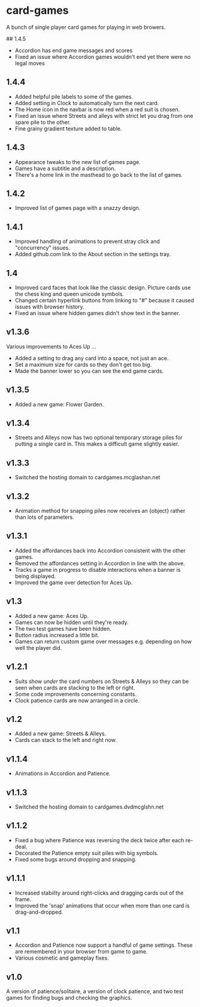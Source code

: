 # card-games
A bunch of single player card games for playing in web browers.

## 1.4.5
* Accordion has end game messages and scores
* Fixed an issue where Accordion games wouldn't end yet there were no legal moves

## 1.4.4
* Added helpful pile labels to some of the games.
* Added setting in Clock to automatically turn the next card.
* The Home icon in the navbar is now red when a red suit is chosen.
* Fixed an issue where Streets and alleys with strict let you drag from one spare pile to the other.
* Fine grainy gradient texture added to table.

## 1.4.3
* Appearance tweaks to the new list of games page.
* Games have a subtitle and a description.
* There's a home link in the masthead to go back to the list of games.

## 1.4.2
* Improved list of games page with a snazzy design.

## 1.4.1
* Improved handling of animations to prevent stray click and "concurrency" issues.
* Added github.com link to the About section in the settings tray.

## 1.4
* Improved card faces that look like the classic design. Picture cards use the chess king and queen unicode symbols.
* Changed certain hyperlink buttons from linking to "#" because it caused issues with browser history.
* Fixed an issue where hidden games didn't show text in the banner.

## v1.3.6
Various improvements to Aces Up ...
* Added a setting to drag any card into a space, not just an ace.
* Set a maximum size for cards so they don't get too big.
* Made the banner lower so you can see the end game cards.

## v1.3.5
* Added a new game: Flower Garden.

## v1.3.4
* Streets and Alleys now has two optional temporary storage piles for putting a single card in. This makes a difficult game slightly easier.

## v1.3.3
* Switched the hosting domain to cardgames.mcglashan.net

## v1.3.2
* Animation method for snapping piles now receives an {object} rather than lots of parameters.

## v1.3.1
* Added the affordances back into Accordion consistent with the other games.
* Removed the affordances setting in Accordion in line with the above.
* Tracks a game in progress to disable interactions when a banner is being displayed.
* Improved the game over detection for Aces Up.

## v1.3
* Added a new game: Aces Up.
* Games can now be hidden until they're ready.
* The two test games have been hidden.
* Button radius increased a little bit.
* Games can return custom game over messages e.g. depending on how well the player did.

## v1.2.1
* Suits show _under_ the card numbers on Streets & Alleys so they can be seen when cards are stacking to the left or right.
* Some code improvements concerning constants.
* Clock patience cards are now arranged in a circle.

## v1.2
* Added a new game: Streets & Alleys.
* Cards can stack to the left and right now.

## v1.1.4
* Animations in Accordion and Patience.

## v1.1.3
* Switched the hosting domain to cardgames.dvdmcglshn.net

## v1.1.2
* Fixed a bug where Patience was reversing the deck twice after each re-deal.
* Decorated the Patience empty suit piles with big symbols.
* Fixed some bugs around dropping and snapping.

## v1.1.1
* Increased stabiilty around right-clicks and dragging cards out of the frame.
* Improved the 'snap' animations that occur when more than one card is drag-and-dropped.

## v1.1
* Accordion and Patience now support a handful of game settings. These are remembered in your browser from game to game.
* Various cosmetic and gameplay fixes.

## v1.0
A version of patience/solitaire, a version of clock patience, and two test games for finding bugs and checking the graphics.
